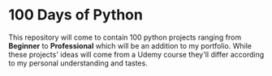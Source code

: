 # 100 Days of Python

This repository will come to contain 100 python projects ranging from **Beginner** to **Professional** which will be an addition to my portfolio.
While these projects' ideas will come from a Udemy course they'll differ according to my personal understanding and tastes.